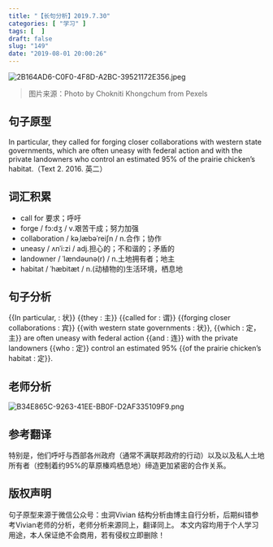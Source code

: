 ```yaml
---
title: "【长句分析】2019.7.30"
categories: [ "学习" ]
tags: [  ]
draft: false
slug: "149"
date: "2019-08-01 20:00:26"
---
```


 ![2B164AD6-C0F0-4F8D-A2BC-39521172E356.jpeg](http://frytea-data.test.upcdn.net/2B164AD6-C0F0-4F8D-A2BC-39521172E356.jpeg#shadow)
> 图片来源：Photo by Chokniti Khongchum from Pexels

## 句子原型
In particular, they called for forging closer collaborations with western state governments, which are often uneasy with federal action and with the private landowners who control an estimated 95% of the prairie chicken’s habitat.（Text 2. 2016. 英二） 

## 词汇积累
- call for 要求；呼吁
- forge / fɔ:dʒ / v.艰苦干成；努力加强
- collaboration / kəˌlæbəˈreiʃn / n.合作；协作
- uneasy / ʌnˈi:zi / adj.担心的；不和谐的；矛盾的
- landowner / ˈlændəunə(r) / n.土地拥有者；地主
- habitat / ˈhæbitæt / n.(动植物的)生活环境，栖息地

## 句子分析
{{In particular, : 状}} {{they : 主}} {{called for : 谓}} {{forging closer collaborations : 宾}}  {{with western state governments : 状}}, {{which : 定，主}} are  often uneasy with federal action {{and : 连}} with the private landowners {{who : 定}} control an estimated 95% {{of the prairie chicken’s habitat : 定}}.


## 老师分析
![B34E865C-9263-41EE-BB0F-D2AF335109F9.png](http://frytea-data.test.upcdn.net/B34E865C-9263-41EE-BB0F-D2AF335109F9.png#shadow)

## 参考翻译
特别是，他们呼吁与西部各州政府（通常不满联邦政府的行动）以及以及私人土地所有者（控制着约95%的草原榛鸡栖息地）缔造更加紧密的合作关系。

## 版权声明
句子原型来源于微信公众号：虫洞Vivian
结构分析由博主自行分析，后期纠错参考Vivian老师的分析，老师分析来源同上，翻译同上。
本文内容均用于个人学习用途，本人保证绝不会商用，若有侵权立即删除！



